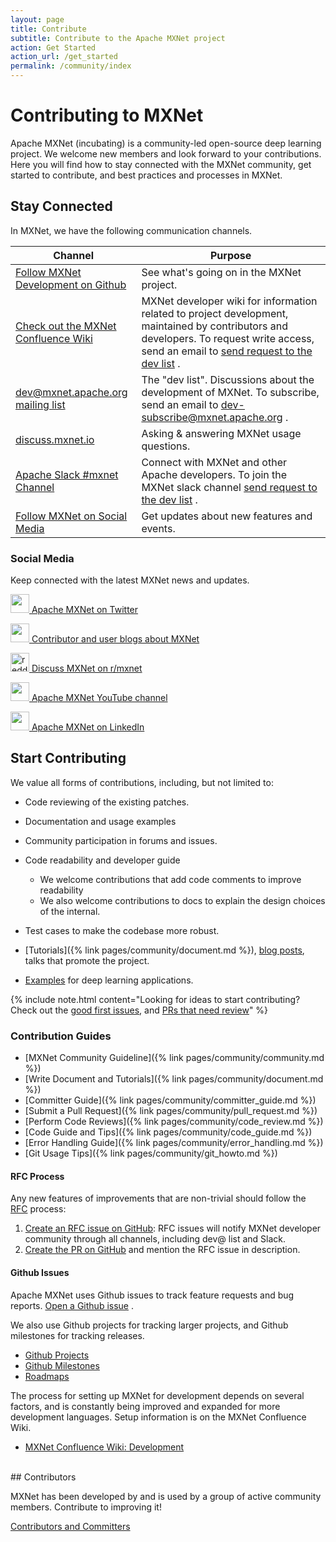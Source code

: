 ```yaml
---
layout: page
title: Contribute
subtitle: Contribute to the Apache MXNet project
action: Get Started
action_url: /get_started
permalink: /community/index
---
```

<!--- Licensed to the Apache Software Foundation (ASF) under one -->
<!--- or more contributor license agreements.  See the NOTICE file -->
<!--- distributed with this work for additional information -->
<!--- regarding copyright ownership.  The ASF licenses this file -->
<!--- to you under the Apache License, Version 2.0 (the -->
<!--- "License"); you may not use this file except in compliance -->
<!--- with the License.  You may obtain a copy of the License at -->

<!---   http://www.apache.org/licenses/LICENSE-2.0 -->

<!--- Unless required by applicable law or agreed to in writing, -->
<!--- software distributed under the License is distributed on an -->
<!--- "AS IS" BASIS, WITHOUT WARRANTIES OR CONDITIONS OF ANY -->
<!--- KIND, either express or implied.  See the License for the -->
<!--- specific language governing permissions and limitations -->
<!--- under the License. -->

# Contributing to MXNet

Apache MXNet (incubating) is a community-led open-source deep learning project. We welcome new members and look forward to your contributions. Here you will find how to stay connected with the MXNet community, get started to contribute, and best practices and processes in MXNet.

## Stay Connected

In MXNet, we have the following communication channels.

| Channel | Purpose |
|---|---|
| [Follow MXNet Development on Github](#github-issues) | See what's going on in the MXNet project. |
| [Check out the MXNet Confluence Wiki](https://cwiki.apache.org/confluence/display/MXNET/Apache+MXNet+Home) <i class="fas fa-external-link-alt"> | MXNet developer wiki for information related to project development, maintained by contributors and developers. To request write access, send an email to [send request to the dev list](mailto:dev@mxnet.apache.org?subject=Requesting%20CWiki%20write%20access) <i class="far fa-envelope"></i>. |
| [dev@mxnet.apache.org mailing list](https://lists.apache.org/list.html?dev@mxnet.apache.org) | The "dev list". Discussions about the development of MXNet. To subscribe, send an email to [dev-subscribe@mxnet.apache.org](mailto:dev-subscribe@mxnet.apache.org) <i class="far fa-envelope"></i>. |
| [discuss.mxnet.io](https://discuss.mxnet.io) <i class="fas fa-external-link-alt"></i> | Asking & answering MXNet usage questions. |
| [Apache Slack #mxnet Channel](https://the-asf.slack.com/archives/C7FN4FCP9) <i class="fas fa-external-link-alt"> | Connect with MXNet and other Apache developers. To join the MXNet slack channel [send request to the dev list](mailto:dev@mxnet.apache.org?subject=Requesting%20slack%20access) <i class="far fa-envelope"></i>. |
| [Follow MXNet on Social Media](#social-media) | Get updates about new features and events. |

### Social Media

Keep connected with the latest MXNet news and updates.

<p>
<a href="https://twitter.com/apachemxnet"><img src="https://raw.githubusercontent.com/dmlc/web-data/master/mxnet/social/twitter.svg?sanitize=true" height="30px"/> Apache MXNet on Twitter</a>
</p>
<p>
<a href="https://medium.com/apache-mxnet"><img src="https://raw.githubusercontent.com/dmlc/web-data/master/mxnet/social/medium_black.svg?sanitize=true" height="30px"/> Contributor and user blogs about MXNet</a>
</p>
<p>
<a href="https://reddit.com/r/mxnet"><img src="https://raw.githubusercontent.com/dmlc/web-data/master/mxnet/social/reddit_blue.svg?sanitize=true" height="30px" alt="reddit"/> Discuss MXNet on r/mxnet</a>
</p>
<p>
<a href="https://www.youtube.com/apachemxnet"><img src="https://raw.githubusercontent.com/dmlc/web-data/master/mxnet/social/youtube_red.svg?sanitize=true" height="30px"/> Apache MXNet YouTube channel</a>
</p>
<p>
<a href="https://www.linkedin.com/company/apache-mxnet"><img src="https://raw.githubusercontent.com/dmlc/web-data/master/mxnet/social/linkedin.svg?sanitize=true" height="30px"/> Apache MXNet on LinkedIn</a>
</p>

## Start Contributing

We value all forms of contributions, including, but not limited to:

- Code reviewing of the existing patches.
- Documentation and usage examples
- Community participation in forums and issues.
- Code readability and developer guide
  - We welcome contributions that add code comments
    to improve readability
  - We also welcome contributions to docs to explain the
    design choices of the internal.

- Test cases to make the codebase more robust.
- [Tutorials]({% link pages/community/document.md %}), [blog posts](https://medium.com/apache-mxnet), talks that promote the project.
- [Examples](http://github.com/apache/incubator-mxnet-examples) <i class="fab fa-github"></i> for deep learning applications.


{% include note.html content="Looking for ideas to start contributing? Check out the [good first issues](https://github.com/apache/incubator-mxnet/labels/good%20first%20issue), and [PRs that need review](https://github.com/apache/incubator-mxnet/labels/pr-awaiting-review)" %}
<br/>

### Contribution Guides

- [MXNet Community Guideline]({% link pages/community/community.md %})
- [Write Document and Tutorials]({% link pages/community/document.md %})
- [Committer Guide]({% link pages/community/committer_guide.md %})
- [Submit a Pull Request]({% link pages/community/pull_request.md %})
- [Perform Code Reviews]({% link pages/community/code_review.md %})
- [Code Guide and Tips]({% link pages/community/code_guide.md %})
- [Error Handling Guide]({% link pages/community/error_handling.md %})
- [Git Usage Tips]({% link pages/community/git_howto.md %})


#### RFC Process

Any new features of improvements that are non-trivial should follow the [RFC](https://github.com/apache/incubator-mxnet/issues?q=label%3ARFC+) <i class="fab fa-github"></i> process:

1. [Create an RFC issue on GitHub](https://github.com/apache/incubator-mxnet/issues/new/choose): RFC issues will notify MXNet developer community through all channels, including dev@ list and Slack.
1. [Create the PR on GitHub](https://github.com/apache/incubator-mxnet/pulls) and mention the RFC issue in description.

#### Github Issues

Apache MXNet uses Github issues to track feature requests and bug reports. [Open a Github issue](https://github.com/apache/incubator-mxnet/issues/new/choose) <i class="fas fa-external-link-alt"></i>.

We also use Github projects for tracking larger projects, and Github milestones for tracking releases.

* [Github Projects](https://github.com/apache/incubator-mxnet/projects) <i class="fab fa-github"></i>
* [Github Milestones](https://github.com/apache/incubator-mxnet/milestones) <i class="fab fa-github"></i>
* [Roadmaps](https://github.com/apache/incubator-mxnet/labels/Roadmap) <i class="fab fa-github"></i>


The process for setting up MXNet for development depends on several factors, and is constantly being improved and expanded for more development languages. Setup information is on the MXNet Confluence Wiki.

* [MXNet Confluence Wiki: Development](https://cwiki.apache.org/confluence/display/MXNET/Development) <i class="fas fa-external-link-alt"></i>

<br/>
## Contributors

MXNet has been developed by and is used by a group of active community members. Contribute to improving it!

[Contributors and Committers](https://github.com/apache/incubator-mxnet/blob/master/CONTRIBUTORS.md) <i class="fab fa-github"></i>

<br/>

<script defer src="https://use.fontawesome.com/releases/v5.0.12/js/all.js" integrity="sha384-Voup2lBiiyZYkRto2XWqbzxHXwzcm4A5RfdfG6466bu5LqjwwrjXCMBQBLMWh7qR" crossorigin="anonymous"></script>
<script async defer src="https://buttons.github.io/buttons.js"></script>
<script src="https://apis.google.com/js/platform.js"></script>
